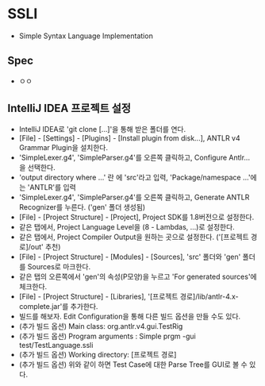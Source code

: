 # SSLI

- Simple Syntax Language Implementation

## Spec

- ㅇㅇ

## IntelliJ IDEA 프로젝트 설정

* IntelliJ IDEA로 'git clone [...]'을 통해 받은 폴더를 연다.
* [File] - [Settings] - [Plugins] - [Install plugin from disk...], ANTLR v4 Grammar Plugin을 설치한다.
* 'SimpleLexer.g4', 'SimpleParser.g4'를 오른쪽 클릭하고, Configure Antlr... 을 선택한다.
* 'output directory where ...' 란 에 'src'라고 입력,  'Package/namespace ...'에는 'ANTLR'를 입력
* 'SimpleLexer.g4', 'SimpleParser.g4'를 오른쪽 클릭하고, Generate ANTLR Recognizer를 누른다. ('gen' 폴더 생성됨)
* [File] - [Project Structure] - [Project], Project SDK를 1.8버전으로 설정한다.
* 같은 탭에서, Project Language Level을 (8 - Lambdas, ...)로 설정한다.
* 같은 탭에서, Project Compiler Output을 원하는 곳으로 설정한다. ('[프로젝트 경로]/out' 추천)
* [File] - [Project Structure] - [Modules] - [Sources], 'src' 폴더와 'gen' 폴더를 Sources로 마크한다.
* 같은 탭의 오른쪽에서 'gen'의 속성(P모양)을 누르고 'For generated sources'에 체크한다.
* [File] - [Project Structure] - [Libraries], '[프로젝트 경로]/lib/antlr-4.x-complete.jar'를 추가한다.
* 빌드를 해보자. Edit Configuration을 통해 다른 빌드 옵션을 만들 수도 있다.
* (추가 빌드 옵션) Main class: org.antlr.v4.gui.TestRig
* (추가 빌드 옵션) Program arguments : Simple prgm -gui test/TestLanguage.ssli
* (추가 빌드 옵션) Working directory: [프로젝트 경로]
* (추가 빌드 옵션) 위와 같이 하면 Test Case에 대한 Parse Tree를 GUI로 볼 수 있다.

